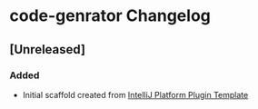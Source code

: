 <!-- Keep a Changelog guide -> https://keepachangelog.com -->

# code-genrator Changelog

## [Unreleased]
### Added
- Initial scaffold created from [IntelliJ Platform Plugin Template](https://github.com/JetBrains/intellij-platform-plugin-template)
